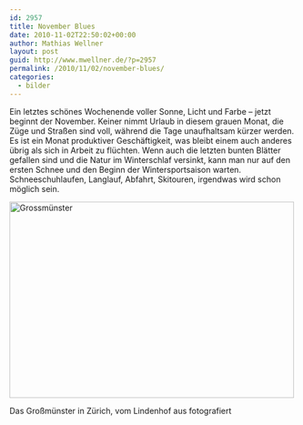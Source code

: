```yaml
---
id: 2957
title: November Blues
date: 2010-11-02T22:50:02+00:00
author: Mathias Wellner
layout: post
guid: http://www.mwellner.de/?p=2957
permalink: /2010/11/02/november-blues/
categories:
  - bilder
---
```

Ein letztes schönes Wochenende voller Sonne, Licht und Farbe &ndash; jetzt beginnt der November. Keiner nimmt Urlaub in diesem grauen Monat, die Züge und Straßen sind voll, während die Tage unaufhaltsam kürzer werden. Es ist ein Monat produktiver Geschäftigkeit, was bleibt einem auch anderes übrig als sich in Arbeit zu flüchten. Wenn auch die letzten bunten Blätter gefallen sind und die Natur im Winterschlaf versinkt, kann man nur auf den ersten Schnee und den Beginn der Wintersportsaison warten. Schneeschuhlaufen, Langlauf, Abfahrt, Skitouren, irgendwas wird schon möglich sein. 

<div style="width: 510px" class="wp-caption aligncenter">
  <a href="http://www.flickr.com/photos/mwellner/5140909582/" title="Grossmünster by mwellner, on Flickr"><img src="http://farm2.static.flickr.com/1335/5140909582_8335de14f4.jpg" width="500" height="345" alt="Grossmünster" /></a>
  
  <p class="wp-caption-text">
    Das Großmünster in Zürich, vom Lindenhof aus fotografiert<br />
  </p>
</div>